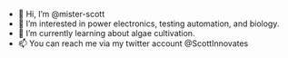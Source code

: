 - 👋 Hi, I’m @mister-scott
- 👀 I’m interested in power electronics, testing automation, and biology.
- 🌱 I’m currently learning about algae cultivation.
- 📫 You can reach me via my twitter account @ScottInnovates

<!---
mister-scott/mister-scott is a ✨ special ✨ repository because its `README.md` (this file) appears on your GitHub profile.
You can click the Preview link to take a look at your changes.
--->
